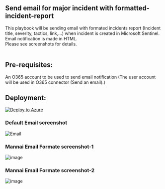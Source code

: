 ## Send email for major incident with formatted-incident-report

This playbook will be sending email with formated incidents report (Incident title, severity, tactics, link,…) when incident is created in Microsoft Sentinel. Email notification is made in HTML.<br/> Please see screenshots for details.
<br/><br/>

## Pre-requisites:
An O365 account to be used to send email notification 
(The user account will be used in O365 connector (Send an email).)<br/>

## Deployment:

[![Deploy to Azure](https://aka.ms/deploytoazurebutton)](https://portal.azure.com/#create/Microsoft.Template/uri/https%3A%2F%2Fraw.githubusercontent.com%2FMannai-Microsoft-Solutions%2FIncident-Response-Playbooks%2Fmain%2FReports%2FSend-email-for-majorincident%2Fazuredeploy.json)


### Default Email screenshot
![Email](./LightEmail_Send-email-with-formatted-incident-report.png)


### Mannai Email Formate screenshot-1
![image](https://github.com/user-attachments/assets/dcef275d-72b7-49fd-9faf-d99920f429e8)


### Mannai Email Formate screenshot-2
![image](https://github.com/user-attachments/assets/a11aac41-1fc9-4752-9a96-d60dc2329c7b)

